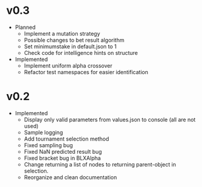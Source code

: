# v0.3
- Planned
	- Implement a mutation strategy
	- Possible changes to bet result algorithm
	- Set minimumstake in default.json to 1
	- Check code for intelligence hints on structure
- Implemented
	- Implement uniform alpha crossover
	- Refactor test namespaces for easier identification
	
# v0.2
- Implemented
	- Display only valid parameters from values.json to console (all are not used)
	- Sample logging
	- Add tournament selection method
	- Fixed sampling bug
	- Fixed NaN predicted result bug
	- Fixed bracket bug in BLXAlpha
	- Change returning a list of nodes to returning parent-object in selection.
	- Reorganize and clean documentation 